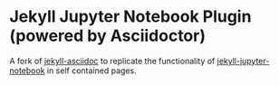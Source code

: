 # Jekyll Jupyter Notebook Plugin (powered by Asciidoctor)

A fork of [jekyll-asciidoc](https://github.com/asciidoctor/jekyll-asciidoc) to replicate the functionality of [jekyll-jupyter-notebook](https://github.com/red-data-tools/jekyll-jupyter-notebook) in self contained pages.
